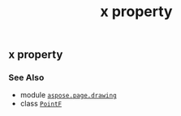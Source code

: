﻿---
title: x property
second_title: Aspose.Page for Python via .NET API References
description: 
type: docs
weight: 60
url: /python-net/aspose.page.drawing/pointf/x/
is_root: false
---

## x property


### See Also
* module [`aspose.page.drawing`](../../)
* class [`PointF`](/page/python-net/aspose.page.drawing/pointf)
